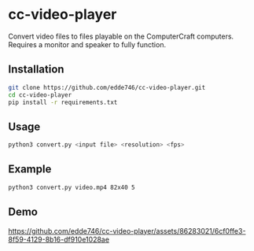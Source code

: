 # cc-video-player

Convert video files to files playable on the ComputerCraft computers. Requires a monitor and speaker to fully function.

## Installation

```bash
git clone https://github.com/edde746/cc-video-player.git
cd cc-video-player
pip install -r requirements.txt
```

## Usage

```bash
python3 convert.py <input file> <resolution> <fps>
```

## Example

```bash
python3 convert.py video.mp4 82x40 5
```

## Demo



https://github.com/edde746/cc-video-player/assets/86283021/6cf0ffe3-8f59-4129-8b16-df910e1028ae

